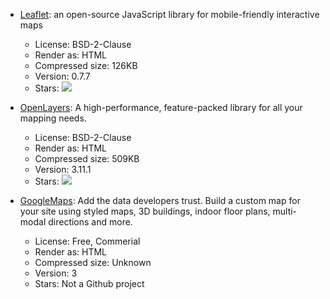 * [Leaflet](http://leafletjs.com/): an open-source JavaScript library for mobile-friendly interactive maps
  * License:  BSD-2-Clause
  * Render as: HTML
  * Compressed size: 126KB
  * Version: 0.7.7
  * Stars: ![](http://tuan-flask.herokuapp.com/service/star?url=https://github.com/Leaflet/Leaflet&type=star)

* [OpenLayers](http://openlayers.org/): A high-performance, feature-packed library for all your mapping needs.
  * License:  BSD-2-Clause
  * Render as: HTML
  * Compressed size: 509KB
  * Version: 3.11.1
  * Stars: ![](http://tuan-flask.herokuapp.com/service/star?url=https://github.com/openlayers/ol3&type=star)

* [GoogleMaps](http://openlayers.org/): Add the data developers trust. Build a custom map for your site using styled maps, 3D buildings, indoor floor plans, multi-modal directions and more.
  * License:  Free, Commerial
  * Render as: HTML
  * Compressed size: Unknown
  * Version: 3
  * Stars: Not a Github project





